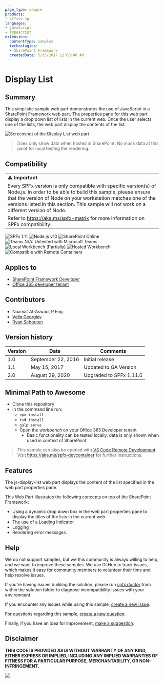 ```yaml
---
page_type: sample
products:
- office-sp
languages:
- javascript
- typescript
extensions:
  contentType: samples
  technologies:
  - SharePoint Framework
  createdDate: 5/15/2017 12:00:00 AM
---
```

# Display List

## Summary

This simplistic sample web part demonstrates the use of JavaScript in a SharePoint Framework web part. The properties pane for this web part display a drop down list of lists in the current web. Once the user selects one of the lists, the web part display the contents of the list.

![Screenshot of the Display List web part](./assets/display-list-preview.png).

> Does only show data when hosted in SharePoint. No mock data at this point for local testing the rendering.


## Compatibility

| :warning: Important          |
|:---------------------------|
| Every SPFx version is only compatible with specific version(s) of Node.js. In order to be able to build this sample, please ensure that the version of Node on your workstation matches one of the versions listed in this section. This sample will not work on a different version of Node.|
|Refer to <https://aka.ms/spfx-matrix> for more information on SPFx compatibility.   |

![SPFx 1.11](https://img.shields.io/badge/SPFx-1.11.0-green.svg) 
![Node.js v10](https://img.shields.io/badge/Node.js-v10-green.svg) 
![SharePoint Online](https://img.shields.io/badge/SharePoint-Online-yellow.svg)
![Teams N/A: Untested with Microsoft Teams](https://img.shields.io/badge/Teams-N%2FA-lightgrey.svg "Untested with Microsoft Teams") ![Local Workbench (Partially)](https://img.shields.io/badge/Local%20Workbench-Partially-yellow.svg "Only basic functionality works on local workbench") ![Hosted Workbench](https://img.shields.io/badge/Hosted%20Workbench-Fully-green.svg "Hosted workbench fully supported")
![Compatible with Remote Containers](https://img.shields.io/badge/Remote%20Containers-Compatible-green.svg)


## Applies to

* [SharePoint Framework Developer](https://learn.microsoft.com/sharepoint/dev/spfx/sharepoint-framework-overview)
* [Office 365 developer tenant](https://learn.microsoft.com/sharepoint/dev/spfx/set-up-your-developer-tenant)


## Contributors

* Naamat Al-Aswad, P.Eng.
* [Velin Georgiev](https://github.com/VelinGeorgiev)
* [Ryan Schouten](https://github.com/sharepointknight) 



## Version history

Version|Date|Comments
-------|----|--------
1.0|September 22, 2016|Initial release
1.1|May 15, 2017|Updated to GA Version
2.0|August 29, 2020|Upgraded to SPFx 1.11.0

## Minimal Path to Awesome

- Clone this repository
- in the command line run:
  - `npm install`
  - `tsd install`
  - `gulp serve`
  - Open the *workbench* on your Office 365 Developer tenant
      - Basic functionality can be tested locally, data is only shown when used in context of SharePoint

>  This sample can also be opened with [VS Code Remote Development](https://code.visualstudio.com/docs/remote/remote-overview). Visit https://aka.ms/spfx-devcontainer for further instructions.

## Features

The js-display-list web part displays the content of the list specified in the web part properties pane.

This Web Part illustrates the following concepts on top of the SharePoint Framework:

* Using a dynamic drop down box in the web part properties pane to display the titles of the lists in the current web
* The use of a Loading Indicator
* Logging
* Rendering error messages.


## Help

We do not support samples, but we this community is always willing to help, and we want to improve these samples. We use GitHub to track issues, which makes it easy for  community members to volunteer their time and help resolve issues.

If you're having issues building the solution, please run [spfx doctor](https://pnp.github.io/cli-microsoft365/cmd/spfx/spfx-doctor/) from within the solution folder to diagnose incompatibility issues with your environment.

If you encounter any issues while using this sample, [create a new issue](https://github.com/pnp/sp-dev-fx-webparts/issues/new?assignees=&labels=Needs%3A+Triage+%3Amag%3A%2Ctype%3Abug-suspected%2Csample%3A%20js-display-list&template=bug-report.yml&sample=js-display-list&authors=@VelinGeorgiev%20@sharepointknight&title=js-display-list%20-%20).

For questions regarding this sample, [create a new question](https://github.com/pnp/sp-dev-fx-webparts/issues/new?assignees=&labels=Needs%3A+Triage+%3Amag%3A%2Ctype%3Aquestion%2Csample%3A%20js-display-list&template=question.yml&sample=js-display-list&authors=@VelinGeorgiev%20@sharepointknight&title=js-display-list%20-%20).

Finally, if you have an idea for improvement, [make a suggestion](https://github.com/pnp/sp-dev-fx-webparts/issues/new?assignees=&labels=Needs%3A+Triage+%3Amag%3A%2Ctype%3Aenhancement%2Csample%3A%20js-display-list&template=question.yml&sample=js-display-list&authors=@VelinGeorgiev%20@sharepointknight&title=js-display-list%20-%20).


## Disclaimer

**THIS CODE IS PROVIDED *AS IS* WITHOUT WARRANTY OF ANY KIND, EITHER EXPRESS OR IMPLIED, INCLUDING ANY IMPLIED WARRANTIES OF FITNESS FOR A PARTICULAR PURPOSE, MERCHANTABILITY, OR NON-INFRINGEMENT.**


<img src="https://m365-visitor-stats.azurewebsites.net/sp-dev-fx-webparts/samples/js-display-list" />
